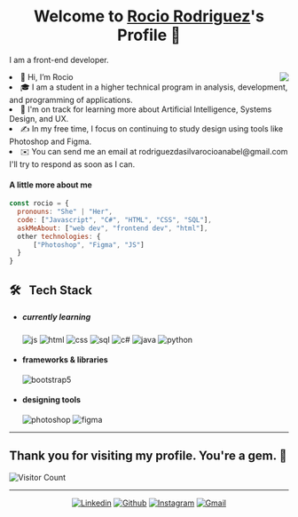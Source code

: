 <p align="center">
  <h1 align="center">Welcome to <a href="https://github.com/RodriguezDaSilvaRocio">Rocio Rodriguez</a>'s Profile 👋</h1>
</p>
<p>I am a front-end developer.</p>
<img align="right" src="https://media.tenor.com/QVC1Nmb9TwUAAAAi/coding.gif">
  <li>👋 Hi, I’m Rocio</li>
  <li>🎓 I am a student in a higher technical program in analysis, development, and programming of applications.</li>
  <li>🌱 I'm on track for learning more about Artificial Intelligence, Systems Design, and UX.</li>
  <li>✍️ In my free time, I focus on continuing to study design using tools like Photoshop and Figma.</li>
  <li>✉️ You can send me an email at rodriguezdasilvarocioanabel@gmail.com I'll try to respond as soon as I can.</li>
</ul>

#### A little more about me
```javascript
const rocio = {
  pronouns: "She" | "Her",
  code: ["Javascript", "C#", "HTML", "CSS", "SQL"],
  askMeAbout: ["web dev", "frontend dev", "html"],
  other technologies: {
      ["Photoshop", "Figma", "JS"]
  }
}
```
<h2> 🛠 &nbsp; Tech Stack </h2>

- <h5> currently learning </h5>
  <img src = "https://img.shields.io/badge/JavaScript-323330?style=for-the-badge&logo=javascript&logoColor=F7DF1E" alt = "js" />
  <img src = "https://img.shields.io/badge/HTML5-E34F26?style=for-the-badge&logo=html5&logoColor=white" alt = "html" />
  <img src = "https://img.shields.io/badge/CSS3-1572B6?style=for-the-badge&logo=css3&logoColor=white" alt = "css" />
  <img src = "https://img.shields.io/badge/MySQL-00000F?style=for-the-badge&logo=mysql&logoColor=white" alt = "sql" />
  <img src = "https://img.shields.io/badge/c%23-%23239120.svg?style=for-the-badge&logo=c-sharp&logoColor=white" alt = "c#" />
  <img src = "https://img.shields.io/badge/java-%23ED8B00.svg?style=for-the-badge&logo=java&logoColor=white" alt = "java" />
  <img src = "https://img.shields.io/badge/Python-3776AB?style=for-the-badge&logo=python&logoColor=white" alt = "python" />

  
- <h4> frameworks & libraries </h4>
  <img src = "https://img.shields.io/badge/bootstrap-%23563D7C.svg?style=for-the-badge&logo=bootstrap&logoColor=white" alt = "bootstrap5" />
  
- <h4> designing tools </h4>
  <img src = "https://img.shields.io/badge/adobe%20photoshop-%2331A8FF.svg?style=for-the-badge&logo=adobe%20photoshop&logoColor=white" alt = "photoshop" />
  <img src = "https://img.shields.io/badge/figma-%23F24E1E.svg?style=for-the-badge&logo=figma&logoColor=white" alt = "figma" />

<hr>

## Thank you for visiting my profile. You're a gem. :gem:

![Visitor Count](https://profile-counter.glitch.me/RodriguezDaSilvaRocio/count.svg)

<hr>
 
<p align="center">
<a href="https://linkedin.com/in/rocíorodríguezdasilva"><img alt="Linkedin" title="Rocio Rodriguez Linkedin" src="https://img.shields.io/badge/LinkedIn-0077B5?style=for-the-badge&logo=linkedin&logoColor=white"></a>
<a href="https://github.com/RodriguezDaSilvaRocio"><img alt="Github" title="Rocio Rodriguez Github" src="https://img.shields.io/badge/GitHub-100000?style=for-the-badge&logo=github&logoColor=white"></a>
<a href="https://instagram.com/songhaseul"><img alt="Instagram" title="Rocio Rodriguez Instagram" src="https://img.shields.io/badge/Instagram-E4405F?style=for-the-badge&logo=instagram&logoColor=white"></a>
<a href="rodriguezdasilvarocioanabel@gmail.com"><img alt="Gmail" title="Rocio Rodriguez Gmail" src="https://img.shields.io/badge/Gmail-D14836?style=for-the-badge&logo=gmail&logoColor=white"></a>

 </p>


  
</p>
